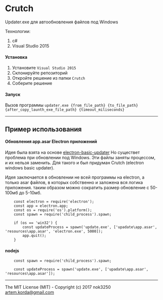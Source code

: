 # Crutch

Updater.exe для автообновления файлов под Windows

Технологии:
1. c#
2. Visual Studio 2015

#### Установка

1. Установите `Visual Studio 2015`
2. Склонируйте репозиторий
3. Откройте решение из папки `Crutch`
4. Соберите решение

#### Запуск

Вызов программы `updater.exe {from_file_path} {to_file_path} {after_copy_launth_exe_file_path} {timeout_miliseconds}`

---

## Пример использования

#### Обновления app.asar Electron приложений

Идея была взята на основе [electron-basic-updater](https://github.com/TamkeenLMS/electron-basic-updater)
Но существет проблема при обновлении под Windows. Эти файлы заняты процессом, и их нельзя заменить.
Для такого и был придуман Crutch (electron windows basic updater).

Идея заключается в обновлении не всей программы на electron, а только asar файлов, 
в которых собственно и заложена вся логика приложения. таким образом можно 
сократить размер обновление с 50-100мб до 5-10мб.


        const electron = require('electron');
        const app = electron.app;
        const os = require('os').platform();
        const spawn = require('child_process').spawn;
        
        if (os == 'win32') {
            const updateProcess = spawn('update.exe', ['upadate\app.asar', 'resources\app.asar', 'electron.exe', 5000]);
            app.quit();
        }
        
         
#### nodejs

        const spawn = require('child_process').spawn;

        const updateProcess = spawn('update.exe', ['upadate\app.asar', 'resources\app.asar']);
        
---
        
The MIT License (MIT) - Copyright (c) 2017 nok3250 artem.korda@gmail.com